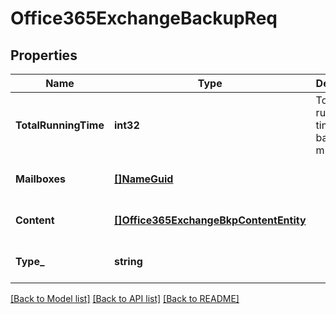# Office365ExchangeBackupReq

## Properties
Name | Type | Description | Notes
------------ | ------------- | ------------- | -------------
**TotalRunningTime** | **int32** | Total running time of the backup in minutes | [optional] [default to null]
**Mailboxes** | [**[]NameGuid**](NameGUID.md) |  | [optional] [default to null]
**Content** | [**[]Office365ExchangeBkpContentEntity**](Office365ExchangeBkpContentEntity.md) |  | [optional] [default to null]
**Type_** | **string** |  | [optional] [default to null]

[[Back to Model list]](../README.md#documentation-for-models) [[Back to API list]](../README.md#documentation-for-api-endpoints) [[Back to README]](../README.md)

